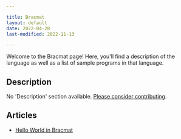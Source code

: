 ```yaml
---

title: Bracmat
layout: default
date: 2022-04-28
last-modified: 2022-11-13

---
```


Welcome to the Bracmat page! Here, you'll find a description of the language as well as a list of sample programs in that language.

## Description

No 'Description' section available. [Please consider contributing](https://github.com/TheRenegadeCoder/sample-programs-website).

## Articles

- [Hello World in Bracmat](https://sampleprograms.io/projects/hello-world/bracmat)